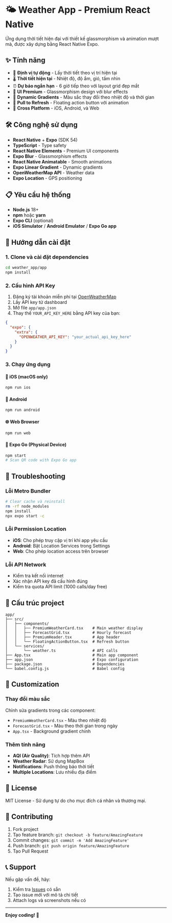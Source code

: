 # 🌤️ Weather App - Premium React Native

Ứng dụng thời tiết hiện đại với thiết kế glassmorphism và animation mượt mà, được xây dựng bằng React Native Expo.

## ✨ Tính năng

- 📍 **Định vị tự động** - Lấy thời tiết theo vị trí hiện tại
- 🌡️ **Thời tiết hiện tại** - Nhiệt độ, độ ẩm, gió, tầm nhìn
- ⏰ **Dự báo ngắn hạn** - 6 giờ tiếp theo với layout grid đẹp mắt
- 🎨 **UI Premium** - Glassmorphism design với blur effects
- 🌈 **Dynamic Gradients** - Màu sắc thay đổi theo nhiệt độ và thời gian
- 🔄 **Pull to Refresh** - Floating action button với animation
- 📱 **Cross Platform** - iOS, Android, và Web

## 🛠️ Công nghệ sử dụng

- **React Native** + **Expo** (SDK 54)
- **TypeScript** - Type safety
- **React Native Elements** - Premium UI components
- **Expo Blur** - Glassmorphism effects
- **React Native Animatable** - Smooth animations
- **Expo Linear Gradient** - Dynamic gradients
- **OpenWeatherMap API** - Weather data
- **Expo Location** - GPS positioning

## 📋 Yêu cầu hệ thống

- **Node.js** 18+ 
- **npm** hoặc **yarn**
- **Expo CLI** (optional)
- **iOS Simulator** / **Android Emulator** / **Expo Go app**

## 🚀 Hướng dẫn cài đặt

### 1. Clone và cài đặt dependencies

```bash
cd weather_app/app
npm install
```

### 2. Cấu hình API Key

1. Đăng ký tài khoản miễn phí tại [OpenWeatherMap](https://openweathermap.org/api)
2. Lấy API key từ dashboard
3. Mở file `app/app.json`
4. Thay thế `YOUR_API_KEY_HERE` bằng API key của bạn:

```json
{
  "expo": {
    "extra": {
      "OPENWEATHER_API_KEY": "your_actual_api_key_here"
    }
  }
}
```

### 3. Chạy ứng dụng

#### 📱 iOS (macOS only)
```bash
npm run ios
```

#### 🤖 Android
```bash
npm run android
```

#### 🌐 Web Browser
```bash
npm run web
```

#### 📲 Expo Go (Physical Device)
```bash
npm start
# Scan QR code with Expo Go app
```

## 🔧 Troubleshooting

### Lỗi Metro Bundler
```bash
# Clear cache và reinstall
rm -rf node_modules
npm install
npx expo start -c
```

### Lỗi Permission Location
- **iOS**: Cho phép truy cập vị trí khi app yêu cầu
- **Android**: Bật Location Services trong Settings
- **Web**: Cho phép location access trên browser

### Lỗi API Network
- Kiểm tra kết nối internet
- Xác nhận API key đã cấu hình đúng
- Kiểm tra quota API limit (1000 calls/day free)

## 📁 Cấu trúc project

```
app/
├── src/
│   ├── components/
│   │   ├── PremiumWeatherCard.tsx    # Main weather display
│   │   ├── ForecastGrid.tsx          # Hourly forecast
│   │   ├── PremiumHeader.tsx         # App header
│   │   └── FloatingActionButton.tsx  # Refresh button
│   └── services/
│       └── weather.ts                # API calls
├── App.tsx                           # Main app component
├── app.json                          # Expo configuration
├── package.json                      # Dependencies
└── babel.config.js                   # Babel config
```

## 🎨 Customization

### Thay đổi màu sắc
Chỉnh sửa gradients trong các component:
- `PremiumWeatherCard.tsx` - Màu theo nhiệt độ
- `ForecastGrid.tsx` - Màu theo thời gian trong ngày
- `App.tsx` - Background gradient chính

### Thêm tính năng
- **AQI (Air Quality)**: Tích hợp thêm API
- **Weather Radar**: Sử dụng MapBox
- **Notifications**: Push thông báo thời tiết
- **Multiple Locations**: Lưu nhiều địa điểm

## 📄 License

MIT License - Sử dụng tự do cho mục đích cá nhân và thương mại.

## 🤝 Contributing

1. Fork project
2. Tạo feature branch: `git checkout -b feature/AmazingFeature`
3. Commit changes: `git commit -m 'Add AmazingFeature'`
4. Push branch: `git push origin feature/AmazingFeature`
5. Tạo Pull Request

## 📞 Support

Nếu gặp vấn đề, hãy:
1. Kiểm tra [Issues](../../issues) có sẵn
2. Tạo issue mới với mô tả chi tiết
3. Attach logs và screenshots nếu có

---

**Enjoy coding! 🚀**
